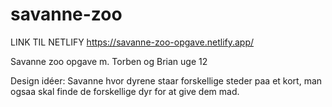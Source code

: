 # savanne-zoo

LINK TIL NETLIFY https://savanne-zoo-opgave.netlify.app/




Savanne zoo opgave m. Torben og Brian uge 12


Design idéer:
Savanne hvor dyrene staar forskellige steder paa et kort, man ogsaa skal finde de forskellige dyr for at give dem mad. 